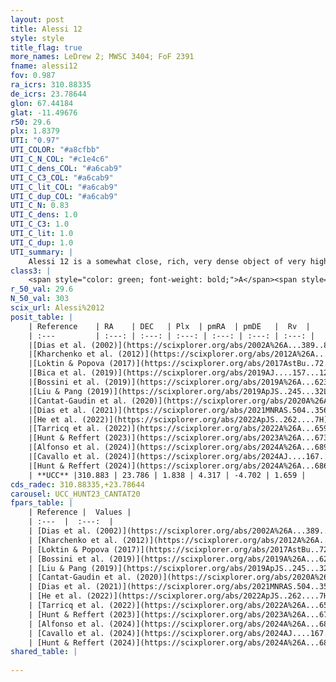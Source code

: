 ```yaml
---
layout: post
title: Alessi 12
style: style
title_flag: true
more_names: LeDrew 2; MWSC 3404; FoF 2391
fname: alessi12
fov: 0.987
ra_icrs: 310.88335
de_icrs: 23.78644
glon: 67.44184
glat: -11.49676
r50: 29.6
plx: 1.8379
UTI: "0.97"
UTI_COLOR: "#a8cfbb"
UTI_C_N_COL: "#c1e4c6"
UTI_C_dens_COL: "#a6cab9"
UTI_C_C3_COL: "#a6cab9"
UTI_C_lit_COL: "#a6cab9"
UTI_C_dup_COL: "#a6cab9"
UTI_C_N: 0.83
UTI_C_dens: 1.0
UTI_C_C3: 1.0
UTI_C_lit: 1.0
UTI_C_dup: 1.0
UTI_summary: |
    Alessi 12 is a somewhat close, rich, very dense object of very high C3 quality. It is very well-studied in the literature.
class3: |
    <span style="color: green; font-weight: bold;">A</span><span style="color: green; font-weight: bold;">A</span>
r_50_val: 29.6
N_50_val: 303
scix_url: Alessi%2012
posit_table: |
    | Reference    | RA    | DEC   | Plx  | pmRA  | pmDE   |  Rv  |
    | :---         | :---: | :---: | :---: | :---: | :---: | :---: |
    |[Dias et al. (2002)](https://scixplorer.org/abs/2002A%26A...389..871D) | 310.95 | 23.792 | -- | 4.33 | -5.35 | -26.0 |
    |[Kharchenko et al. (2012)](https://scixplorer.org/abs/2012A%26A...543A.156K) | 310.845 | 23.785 | -- | 3.33 | -5.28 | -- |
    |[Loktin & Popova (2017)](https://scixplorer.org/abs/2017AstBu..72..257L) | 310.95 | 23.792 | -- | 4.33 | -5.35 | -26.0 |
    |[Bica et al. (2019)](https://scixplorer.org/abs/2019AJ....157...12B) | 310.873 | 23.777 | -- | -- | -- | -- |
    |[Bossini et al. (2019)](https://scixplorer.org/abs/2019A%26A...623A.108B) | 310.875 | 23.871 | -- | -- | -- | -- |
    |[Liu & Pang (2019)](https://scixplorer.org/abs/2019ApJS..245...32L) | 310.945 | 23.859 | 1.828 | 4.358 | -4.645 | -- |
    |[Cantat-Gaudin et al. (2020)](https://scixplorer.org/abs/2020A%26A...640A...1C) | 310.875 | 23.871 | 1.816 | 4.303 | -4.639 | -- |
    |[Dias et al. (2021)](https://scixplorer.org/abs/2021MNRAS.504..356D) | 310.903 | 23.897 | 1.825 | 4.329 | -4.648 | -3.374 |
    |[He et al. (2022)](https://scixplorer.org/abs/2022ApJS..262....7H) | 310.911 | 23.797 | 1.837 | 4.315 | -4.701 | -- |
    |[Tarricq et al. (2022)](https://scixplorer.org/abs/2022A%26A...659A..59T) | 310.771 | 23.978 | 1.824 | 4.333 | -4.701 | -- |
    |[Hunt & Reffert (2023)](https://scixplorer.org/abs/2023A%26A...673A.114H) | 310.871 | 23.538 | 1.843 | 4.277 | -4.702 | 1.244 |
    |[Alfonso et al. (2024)](https://scixplorer.org/abs/2024A%26A...689A..18A) | 310.848 | 23.833 | 1.801 | 4.273 | -4.677 | -- |
    |[Cavallo et al. (2024)](https://scixplorer.org/abs/2024AJ....167...12C) | 310.902 | 23.873 | 1.834 | -- | -- | -- |
    |[Hunt & Reffert (2024)](https://scixplorer.org/abs/2024A%26A...686A..42H) | 310.871 | 23.538 | 1.843 | 4.277 | -4.702 | 1.244 |
    | **UCC** |310.883 | 23.786 | 1.838 | 4.317 | -4.702 | 1.659 | 
cds_radec: 310.88335,+23.78644
carousel: UCC_HUNT23_CANTAT20
fpars_table: |
    | Reference |  Values |
    | :---  |  :---:  |
    | [Dias et al. (2002)](https://scixplorer.org/abs/2002A%26A...389..871D) | `E(B-V)=0.08, Dist=537.0, Age=8.1` |
    | [Kharchenko et al. (2012)](https://scixplorer.org/abs/2012A%26A...543A.156K) | `e_bv=0.079, distance=543, log_age=7.46` |
    | [Loktin & Popova (2017)](https://scixplorer.org/abs/2017AstBu..72..257L) | `E(B-V)=0.175, Dmod=10.223, logt=8.377` |
    | [Bossini et al. (2019)](https://scixplorer.org/abs/2019A%26A...623A.108B) | `AV=0.215, Dist=8.491, logA=8.089, Fe/H=0.0` |
    | [Liu & Pang (2019)](https://scixplorer.org/abs/2019ApJS..245...32L) | `Age=0.083, Z=0.0` |
    | [Cantat-Gaudin et al. (2020)](https://scixplorer.org/abs/2020A%26A...640A...1C) | `AVNN=0.1, DMNN=8.68, AgeNN=8.13` |
    | [Dias et al. (2021)](https://scixplorer.org/abs/2021MNRAS.504..356D) | `Av=0.248, Dist=539, logage=8.195, [Fe/H]=-0.023` |
    | [He et al. (2022)](https://scixplorer.org/abs/2022ApJS..262....7H) | `A0=0.35, logAge=7.9` |
    | [Tarricq et al. (2022)](https://scixplorer.org/abs/2022A%26A...659A..59T) | `Dist=537, logAgeNN=8.14` |
    | [Hunt & Reffert (2023)](https://scixplorer.org/abs/2023A%26A...673A.114H) | `AV50=0.137, diffAV50=0.916, MOD50=8.59, logAge50=8.086` |
    | [Alfonso et al. (2024)](https://scixplorer.org/abs/2024A%26A...689A..18A) | `AV=0.10352, MOD=8.60211, logAge=8.12242, Z=-0.0201` |
    | [Cavallo et al. (2024)](https://scixplorer.org/abs/2024AJ....167...12C) | `AV50=0.47, dMod50=8.75, logAge50=7.87, [Fe/H]50=0.04` |
    | [Hunt & Reffert (2024)](https://scixplorer.org/abs/2024A%26A...686A..42H) | `MassJ=470.992` |
shared_table: |
    
---
```


